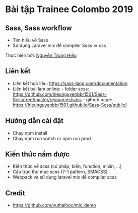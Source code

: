 # Bài tập Trainee Colombo 2019

## Sass, Sass workflow

- Tìm hiểu về Sass
- Sử dụng Laravel mix để compiler Sass => css

Thực hiện bởi: [Nguyễn Trung Hiếu](https://github.com/hieunguyenbbr1501/)

## Liên kết

- Liên kết học liệu: https://sass-lang.com/documentation
- Liên kết bài làm online: 
      - folder scss: https://github.com/hieunguyenbbr1501/Sass-Scss/tree/master/resources/sass
      - github page: https://hieunguyenbbr1501.github.io/Sass-Scss/public/

## Hướng dẫn cài đặt

- Chạy npm install
- Chạy npm run watch or npm run prod

## Kiến thức nắm được

- Kiến thức về scss (cú pháp, biến, function, mixin, ...)
- Cấu trúc thư mục scss (7-1 pattern, SMACSS)
- Webpack và sử dụng laravel mix để compiler scss

## Credit

- https://github.com/vuthaihoc/mix_demo